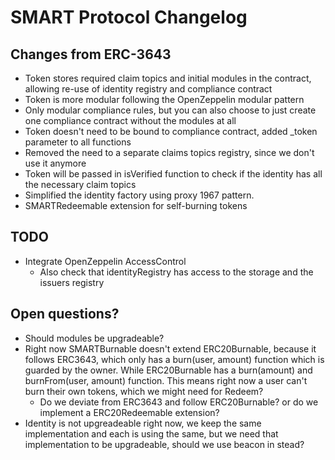 # SMART Protocol Changelog

## Changes from ERC-3643

- Token stores required claim topics and initial modules in the contract, allowing re-use of identity registry and compliance contract
- Token is more modular following the OpenZeppelin modular pattern
- Only modular compliance rules, but you can also choose to just create one compliance contract without the modules at all
- Token doesn't need to be bound to compliance contract, added _token parameter to all functions
- Removed the need to a separate claims topics registry, since we don't use it anymore
- Token will be passed in isVerified function to check if the identity has all the necessary claim topics
- Simplified the identity factory using proxy 1967 pattern.
- SMARTRedeemable extension for self-burning tokens

## TODO

- Integrate OpenZeppelin AccessControl
  - Also check that identityRegistry has access to the storage and the issuers registry

## Open questions?

- Should modules be upgradeable?
- Right now SMARTBurnable doesn't extend ERC20Burnable, because it follows ERC3643, which only has a burn(user, amount) function which is guarded by the owner. While ERC20Burnable has a burn(amount) and burnFrom(user, amount) function. This means right now a user can't burn their own tokens, which we might need for Redeem?
  - Do we deviate from ERC3643 and follow ERC20Burnable? or do we implement a ERC20Redeemable extension?
- Identity is not upgreadeable right now, we keep the same implementation and each is using the same, but we need that implementation to be upgradeable, should we use beacon in stead?
